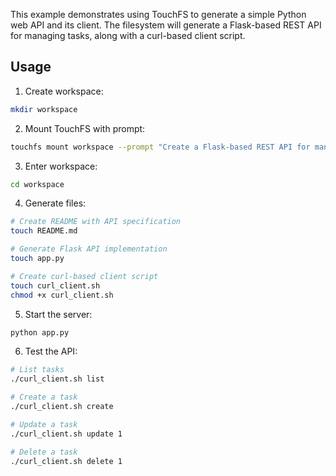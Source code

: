 This example demonstrates using TouchFS to generate a simple Python web API and its client. The filesystem will generate a Flask-based REST API for managing tasks, along with a curl-based client script.

## Usage

1. Create workspace:
```bash
mkdir workspace
```

2. Mount TouchFS with prompt:
```bash
touchfs mount workspace --prompt "Create a Flask-based REST API for managing tasks"
```

3. Enter workspace:
```bash
cd workspace
```

4. Generate files:
```bash
# Create README with API specification
touch README.md

# Generate Flask API implementation
touch app.py

# Create curl-based client script
touch curl_client.sh
chmod +x curl_client.sh
```

5. Start the server:
```bash
python app.py
```

6. Test the API:
```bash
# List tasks
./curl_client.sh list

# Create a task
./curl_client.sh create

# Update a task
./curl_client.sh update 1

# Delete a task
./curl_client.sh delete 1
